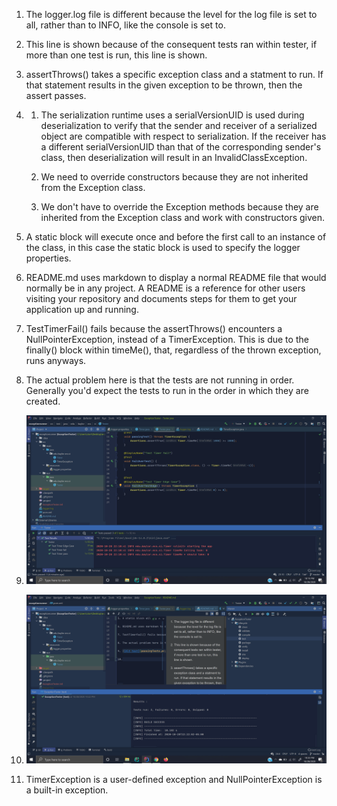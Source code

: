 1. The logger.log file is different because the level for the log file is set to all, rather than to INFO, like the console is set to.

2. This line is shown because of the consequent tests ran within tester, if more than one test is run, this line is shown.

3. assertThrows() takes a specific exception class and a statment to run. If that statement results in the given exception to be thrown, then the assert passes.

4.
    1. The serialization runtime uses a serialVersionUID is used during deserialization to verify that the sender and receiver of a serialized object are compatible with respect to serialization. If the receiver has a different serialVersionUID than that of the corresponding sender's class, then deserialization will result in an InvalidClassException.
    
    2. We need to override constructors because they are not inherited from the Exception class.
    
    3. We don't have to override the Exception methods because they are inherited from the Exception class and work with constructors given.
    
5. A static block will execute once and before the first call to an instance of the class, in this case the static block is used to specify the logger properties.

6. README.md uses markdown to display a normal README file that would normally be in any project. A README is a reference for other users visiting your repository and documents steps for them to get your application up and running.

7. TestTimerFail() fails because the assertThrows() encounters a NullPointerException, instead of a TimerException. This is due to the finally() block within timeMe(), that, regardless of the thrown exception, runs anyways.

8. The actual problem here is that the tests are not running in order. Generally you'd expect the tests to run in the order in which they are created.

9. ![Alt text](passingTests.png "Passing Tests")

10. ![Alt text](passingTests-Maven.png "Passing Tests")

11. TimerException is a user-defined exception and NullPointerException is a built-in exception.